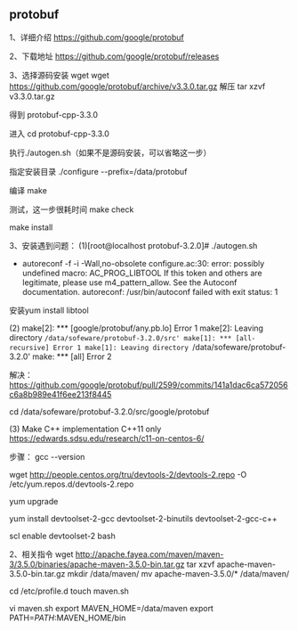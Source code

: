 ## protobuf
1、详细介绍
https://github.com/google/protobuf<br>

2、下载地址
https://github.com/google/protobuf/releases

3、选择源码安装
wget wget https://github.com/google/protobuf/archive/v3.3.0.tar.gz
解压
tar xzvf  v3.3.0.tar.gz

得到
protobuf-cpp-3.3.0

进入
cd protobuf-cpp-3.3.0

执行./autogen.sh（如果不是源码安装，可以省略这一步）

指定安装目录
./configure --prefix=/data/protobuf

编译
make

 测试，这一步很耗时间
make check

make install



3、安装遇到问题：
(1)[root@localhost protobuf-3.2.0]# ./autogen.sh
+ autoreconf -f -i -Wall,no-obsolete
configure.ac:30: error: possibly undefined macro: AC_PROG_LIBTOOL
      If this token and others are legitimate, please use m4_pattern_allow.
      See the Autoconf documentation.
autoreconf: /usr/bin/autoconf failed with exit status: 1

安装yum install libtool

(2)
make[2]: *** [google/protobuf/any.pb.lo] Error 1
make[2]: Leaving directory `/data/sofeware/protobuf-3.2.0/src'
make[1]: *** [all-recursive] Error 1
make[1]: Leaving directory `/data/sofeware/protobuf-3.2.0'
make: *** [all] Error 2

解决：https://github.com/google/protobuf/pull/2599/commits/141a1dac6ca572056c6a8b989e41f6ee213f8445

cd /data/sofeware/protobuf-3.2.0/src/google/protobuf

(3)
Make C++ implementation C++11 only
https://edwards.sdsu.edu/research/c11-on-centos-6/

步骤：
gcc --version

wget http://people.centos.org/tru/devtools-2/devtools-2.repo -O /etc/yum.repos.d/devtools-2.repo

yum upgrade

yum install devtoolset-2-gcc devtoolset-2-binutils devtoolset-2-gcc-c++

scl enable devtoolset-2 bash



2、相关指令
wget http://apache.fayea.com/maven/maven-3/3.5.0/binaries/apache-maven-3.5.0-bin.tar.gz
tar xzvf apache-maven-3.5.0-bin.tar.gz
mkdir /data/maven/
mv apache-maven-3.5.0/* /data/maven/

cd /etc/profile.d
touch maven.sh

vi maven.sh
export MAVEN_HOME=/data/maven
export PATH=$PATH:$MAVEN_HOME/bin
 




